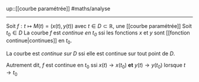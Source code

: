 up::[[courbe paramétrée]]
#maths/analyse 

---
Soit $f: t\mapsto M(t)=(x(t),y(t))$ avec $t\in D\subset \mathbb{R}$, une [[courbe paramétrée]]
Soit $t_{0}\in D$
La courbe $f$ est _continue en $t_0$_ ssi les fonctions $x$ et $y$ sont [[fonction continue|continues]] en $t_0$.

La courbe est _continue sur $D$_ ssi elle est continue sur tout point de $D$.


Autrement dit, $f$ est continue en $t_0$ ssi $x(t)\rightarrow x(t_0)$ **et** $y(t)\rightarrow y(t_{0})$ lorsque $t\rightarrow t_0$


